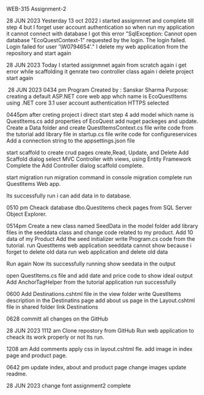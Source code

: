 WEB-315 Assignment-2

28  JUN 2023
Yesterday 13 oct 2022 i started assignmnet and complete till step 4 but I forget user account authentication
so when run my application it cannot connect with database
I got this error
"SqlException: Cannot open database "EcoQuestContext-1" requested by the login. The login failed. Login failed for user '\W0794654'."
I delete my web application from the repository and start again

28  JUN 2023
Today I started assignmnet again from scratch 
again i get error while scaffolding 
it genrate two controller class 
again i delete project
start again

﻿
28  JUN 2023
0434 pm
Program Created by : Sanskar Sharma
Purpose: creating a default ASP.NET core web app whch name is EcoQuestItems
using .NET core 3.1 
user account authentication 
HTTPS selected

0445pm
after creting project i direct start step 4
add model which name is QuestItems.cs
add properties of EcoQuest
add nuget packeges and update.
Create a Data folder and create QuestItemsContext.cs file
write code from the tutorial 
add library file in startup.cs file
write code for configureservices
Add a connection string to the appsettings.json file

start scaffold
to create crud pages create,Read, Update, and Delete
Add Scaffold dialog
select MVC Controller with views, using Entity Framework
Complete the Add Controller dialog
scaffold complete.

start migration
run migration command in console
migration complete
run QuestItems Web app.

Its successfully run i can add data in to database.

0510 pm
Cheack database dbo.Questitems
check pages from SQL Server Object Explorer.

0514pm
Create a new class named SeedData in the model folder
add library files in the seeddata class and change code related to my product.
Add 10 data of my Product
Add the seed initializer
write Program.cs code from the tutorial.
run QuestItems web application
seeddata cannot show because i forget to delete old data 
run web application and delete old data
 
Run again
Now its successfully running
show seedata in the output

open QuestItems.cs file
and add date and price code to show ideal output
Add AnchorTagHelper from the tutorial
application run successfully

0600
Add Destinations.cshtml file  in the view folder
write QuestItems description in the Destinatins page
add about us page in the Layout.cshtml file in shared folder
link Destinations 

0628
committ all changes on the GitHub

28  JUN 2023
1112 am
Clone repostory from GitHub
Run web application to cheack its work properly or not
Its run.

1208 am
Add comments
apply css in layout.cshtml fle.
add image in index page and product page.

0642 pm
update index, about and product page 
change images 
update readme.

28  JUN 2023
change font
assignment2 complete
